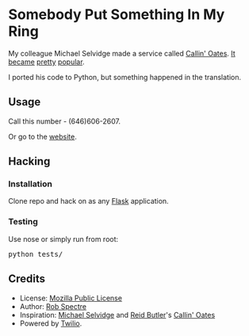 # Somebody Put Something In My Ring

My colleague Michael Selvidge made a service called [Callin'
Oates](http://www.callinoates.com).
[It](http://newsfeed.time.com/2011/12/23/callin-oates-for-when-the-hall-oates-urge-strikes/)
[became](http://techcrunch.com/2011/12/29/600000-calls-later-callin-oates-developers-share-their-code/)
[pretty](http://www.tmz.com/2011/12/25/hall-and-oates-callin-oates/?adid=recentlyupdatedstories#.TwNuXkTT3hs)
[popular](http://espn.go.com/blog/los-angeles/lakers/post/_/id/25033/podkast-wbeto-duran-kobes-wrist-wing-depth-and-hall-and-oates).

I ported his code to Python, but something happened in the translation.


## Usage

Call this number - (646)606-2607.

Or go to the [website](http://www.somethinginmyring.com).


## Hacking

### Installation

Clone repo and hack on as any [Flask](http://flask.pocoo.org/) application.

### Testing

Use nose or simply run from root:

<pre>
python tests/
</pre>


## Credits

* License: [Mozilla Public License](http://www.mozilla.org/MPL/)
* Author: [Rob Spectre](http://www.brooklynhacker.com)
* Inspiration: [Michael Selvidge](http://www.twitter.com/selviano) and [Reid Butler](http://www.twitter.com/rbutlersf)'s [Callin' Oates](http://www.callinoates.com)
* Powered by [Twilio](http://www.twilio.com).
